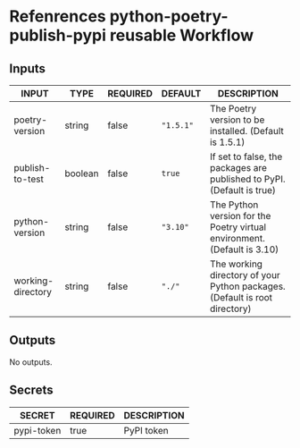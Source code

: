 # Refenrences python-poetry-publish-pypi reusable Workflow

## Inputs

<!-- AUTO-DOC-INPUT:START - Do not remove or modify this section -->

| INPUT             | TYPE    | REQUIRED | DEFAULT   | DESCRIPTION                                                                |
| ----------------- | ------- | -------- | --------- | -------------------------------------------------------------------------- |
| poetry-version    | string  | false    | `"1.5.1"` | The Poetry version to be installed. (Default is 1.5.1)                     |
| publish-to-test   | boolean | false    | `true`    | If set to false, the packages are published to PyPI. (Default is true)     |
| python-version    | string  | false    | `"3.10"`  | The Python version for the Poetry virtual environment. (Default is 3.10)   |
| working-directory | string  | false    | `"./"`    | The working directory of your Python packages. (Default is root directory) |

<!-- AUTO-DOC-INPUT:END -->

## Outputs

<!-- AUTO-DOC-OUTPUT:START - Do not remove or modify this section -->

No outputs.

<!-- AUTO-DOC-OUTPUT:END -->

## Secrets

<!-- AUTO-DOC-SECRETS:START - Do not remove or modify this section -->

| SECRET     | REQUIRED | DESCRIPTION |
| ---------- | -------- | ----------- |
| pypi-token | true     | PyPI token  |

<!-- AUTO-DOC-SECRETS:END -->
